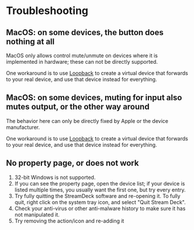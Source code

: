 # Troubleshooting

## MacOS: on some devices, the button does nothing at all

MacOS only allows control mute/unmute on devices where it is implemented in hardware; these can not be directly supported.

One workaround is to use [Loopback] to create a virtual device that
forwards to your real device, and use that device instead for everything.

## MacOS: on some devices, muting for input also mutes output, or the other way around

The behavior here can only be directly fixed by Apple or the device manufacturer.

One workaround is to use [Loopback] to create a virtual device that
forwards to your real device, and use that device instead for everything.

## No property page, or does not work

1. 32-bit Windows is not supported.
2. If you can see the property page, open the device list; if your device is listed multiple times, you usually want the first one, but try every entry.
3. Try fully quitting the StreamDeck software and re-opening it. To fully quit, right click on the system tray icon, and select "Quit Stream Deck".
4. Check your anti-virus or other anti-malware history to make sure it has not manipulated it.
5. Try removing the action/icon and re-adding it

[Loopback]: https://rogueamoeba.com/loopback/
